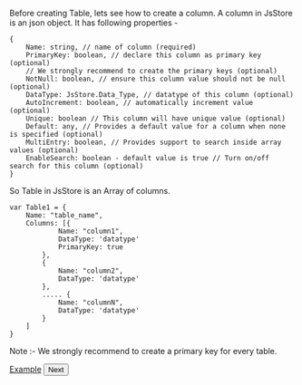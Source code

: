 Before creating Table, lets see how to create a column. A column in JsStore is an json object. It has following properties -

```
{
    Name: string, // name of column (required)
    PrimaryKey: boolean, // declare this column as primary key (optional)
    // We strongly recommend to create the primary keys (optional)
    NotNull: boolean, // ensure this column value should not be null (optional)
    DataType: JsStore.Data_Type, // datatype of this column (optional)
    AutoIncrement: boolean, // automatically increment value (optional)
    Unique: boolean // This column will have unique value (optional)
    Default: any, // Provides a default value for a column when none is specified (optional)
    MultiEntry: boolean, // Provides support to search inside array values (optional)
    EnableSearch: boolean - default value is true // Turn on/off search for this column (optional)
}
```

So Table in JsStore is an Array of columns.

```
var Table1 = {
    Name: "table_name",
    Columns: [{
            Name: "column1",
            DataType: 'datatype'
            PrimaryKey: true
        },
        {
            Name: "column2",
            DataType: 'datatype'
        },
        ..... {
            Name: "columnN",
            DataType: 'datatype'
        }
    ]
}
```

Note :- We strongly recommend to create a primary key for every table.

<p class="margin-top-40px center-align">
    <a class="btn info" target="_blank" href="/example/create_db">Example</a>
    <button class="btn info btnNext">Next</button>
</p>
